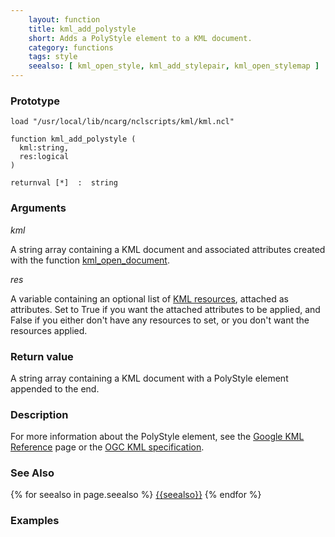 ```yaml
---
    layout: function
    title: kml_add_polystyle
    short: Adds a PolyStyle element to a KML document.
    category: functions
    tags: style
    seealso: [ kml_open_style, kml_add_stylepair, kml_open_stylemap ]
---
```


### Prototype

<pre><code>load "/usr/local/lib/ncarg/nclscripts/kml/kml.ncl"

function kml_add_polystyle (
  kml:string,
  res:logical
)

returnval [*]  :  string
</code></pre>

### Arguments
*kml*

A string array containing a KML document and associated attributes created with the function [kml_open_document](functions/kml_open_document.html).

*res*

A variable containing an optional list of [KML resources](resources), attached as attributes. Set to True if you want the attached attributes to be applied, and False if you either don't have any resources to set, or you don't want the resources applied.

### Return value

A string array containing a KML document with a PolyStyle element appended to the end.

### Description

For more information about the PolyStyle element, see the [Google KML Reference](https://developers.google.com/kml/documentation/kmlreference#polystyle) page or the [OGC KML specification](http://www.opengeospatial.org/standards/kml/).

### See Also

{% for seealso in page.seealso %}
[{{seealso}}](functions/{{seealso}}.html)
{% endfor %}

### Examples



